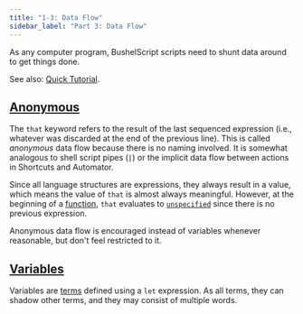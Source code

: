 ```yaml
---
title: "1-3: Data Flow"
sidebar_label: "Part 3: Data Flow"
---
```


As any computer program, BushelScript scripts need to shunt data around to get things done.

See also: [Quick Tutorial](/docs/tutorial/data-flow).

## [Anonymous](/docs/ref/grammar#reference)

The `that` keyword refers to the result of the last sequenced expression (i.e., whatever was discarded at the end of the previous line). This is called _anonymous_ data flow because there is no naming involved. It is somewhat analogous to shell script pipes (`|`) or the implicit data flow between actions in Shortcuts and Automator.

Since all language structures are expressions, they always result in a value, which means the value of `that` is almost always meaningful. However, at the beginning of a [function](/docs/ref/functions), `that` evaluates to [`unspecified`](/docs/ref/basic-syntax#unspecified-the-incidental-absence-of-a-value) since there is no previous expression.

Anonymous data flow is encouraged instead of variables whenever reasonable, but don't feel restricted to it.

## [Variables](/docs/ref/grammar#definition)

Variables are [terms](/docs/ref/terms) defined using a `let` expression. As all terms, they can shadow other terms, and they may consist of multiple words.
